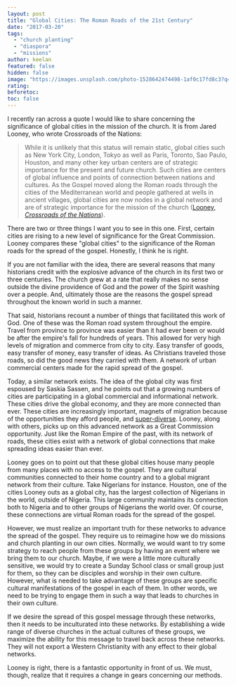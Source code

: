 ```yaml
---
layout: post
title: "Global Cities: The Roman Roads of the 21st Century"
date: "2017-03-20"
tags: 
  - "church planting"
  - "diaspora"
  - "missions"
author: keelan
featured: false
hidden: false
image: "https://images.unsplash.com/photo-1528642474498-1af0c17fd8c3?q=80&w=2069&auto=format&fit=crop&ixlib=rb-4.0.3&ixid=M3wxMjA3fDB8MHxwaG90by1wYWdlfHx8fGVufDB8fHx8fA%3D%3D"
rating:
beforetoc:
toc: false
---
```


I recently ran across a quote I would like to share concerning the significance of global cities in the mission of the church. It is from Jared Looney, who wrote Crossroads of the Nations:

> While it is unlikely that this status will remain static, global cities such as New York City, London, Tokyo as well as Paris, Toronto, Sao Paulo, Houston, and many other key urban centers are of strategic importance for the present and future church. Such cities are centers of global influence and points of connection between nations and cultures. As the Gospel moved along the Roman roads through the cities of the Mediterranean world and people gathered at wells in ancient villages, global cities are now nodes in a global network and are of strategic importance for the mission of the church ([Looney, _Crossroads of the Nations_](https://www.amazon.com/Crossroads-Nations-Diaspora-Globalization-Evangelism-ebook/dp/B00Z1UVVRA/ref=tmm_kin_swatch_0?_encoding=UTF8&qid=&sr=)).

There are two or three things I want you to see in this one. First, certain cities are rising to a new level of significance for the Great Commission. Looney compares these "global cities" to the significance of the Roman roads for the spread of the gospel. Honestly, I think he is right.

If you are not familiar with the idea, there are several reasons that many historians credit with the explosive advance of the church in its first two or three centuries. The church grew at a rate that really makes no sense outside the divine providence of God and the power of the Spirit washing over a people. And, ultimately those are the reasons the gospel spread throughout the known world in such a manner.

That said, historians recount a number of things that facilitated this work of God. One of these was the Roman road system throughout the empire. Travel from province to province was easier than it had ever been or would be after the empire's fall for hundreds of years. This allowed for very high levels of migration and commerce from city to city. Easy transfer of goods, easy transfer of money, easy transfer of ideas. As Christians traveled those roads, so did the good news they carried with them. A network of urban commercial centers made for the rapid spread of the gospel.

Today, a similar network exists. The idea of the global city was first espoused by Saskia Sassen, and he points out that a growing numbers of cities are participating in a global commercial and informational network. These cities drive the global economy, and they are more connected than ever. These cities are increasingly important, magnets of migration because of the opportunities they afford people, and [super-diverse](http://blog.keelancook.com/2017/03/what-is-more-diverse-than-diversity.html). Looney, along with others, picks up on this advanced network as a Great Commission opportunity. Just like the Roman Empire of the past, with its network of roads, these cities exist with a network of global connections that make spreading ideas easier than ever.

Looney goes on to point out that these global cities house many people from many places with no access to the gospel. They are cultural communities connected to their home country and to a global migrant network from their culture. Take Nigerians for instance. Houston, one of the cities Looney outs as a global city, has the largest collection of Nigerians in the world, outside of Nigeria. This large community maintains its connection both to Nigeria and to other groups of Nigerians the world over. Of course, these connections are virtual Roman roads for the spread of the gospel.

However, we must realize an important truth for these networks to advance the spread of the gospel. They require us to reimagine how we do missions and church planting in our own cities. Normally, we would want to try some strategy to reach people from these groups by having an event where we bring them to our church. Maybe, if we were a little more culturally sensitive, we would try to create a Sunday School class or small group just for them, so they can be disciples and worship in their own culture. However, what is needed to take advantage of these groups are specific cultural manifestations of the gospel in each of them. In other words, we need to be trying to engage them in such a way that leads to churches in their own culture.

If we desire the spread of this gospel message through these networks, then it needs to be inculturated into these networks. By establishing a wide range of diverse churches in the actual cultures of these groups, we maximize the ability for this message to travel back across these networks. They will not export a Western Christianity with any effect to their global networks.

Looney is right, there is a fantastic opportunity in front of us. We must, though, realize that it requires a change in gears concerning our methods.
